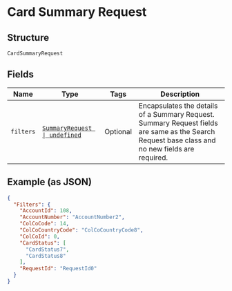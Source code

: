 
# Card Summary Request

## Structure

`CardSummaryRequest`

## Fields

| Name | Type | Tags | Description |
|  --- | --- | --- | --- |
| `filters` | [`SummaryRequest \| undefined`](../../doc/models/summary-request.md) | Optional | Encapsulates the details of a Summary Request.<br>Summary Request fields are same as the Search Request base class and no new fields are required. |

## Example (as JSON)

```json
{
  "Filters": {
    "AccountId": 108,
    "AccountNumber": "AccountNumber2",
    "ColCoCode": 14,
    "ColCoCountryCode": "ColCoCountryCode8",
    "ColCoId": 0,
    "CardStatus": [
      "CardStatus7",
      "CardStatus8"
    ],
    "RequestId": "RequestId0"
  }
}
```

